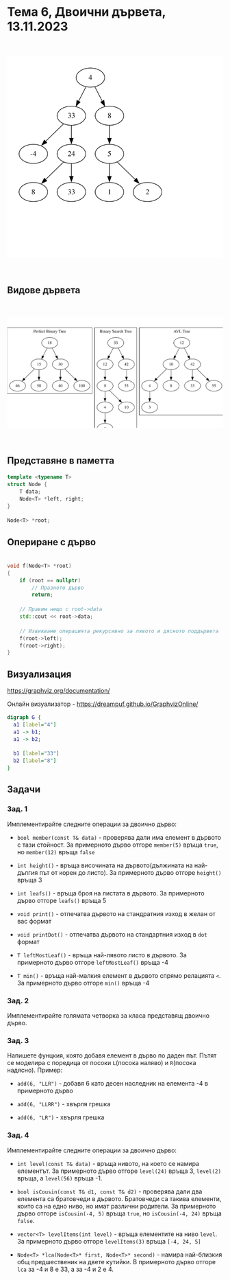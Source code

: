# Тема 6, Двоични дървета, 13.11.2023


<br/>

![Diagram](content/sample-tree.svg)

<br/>


## Видове дървета

<br/>

![Diagram](content/types-of-trees.svg)

<br/>

## Представяне в паметта

```c++
template <typename T>
struct Node {
    T data;
    Node<T> *left, right;
}

Node<T> *root;
```

## Опериране с дърво

```c++

void f(Node<T> *root)
{
    if (root == nullptr)
        // Празното дърво
        return;

    // Правим нещо с root->data
    std::cout << root->data;
    
    // Извикваме операцията рекурсивно за лявото и дясното поддървета
    f(root->left);
    f(root->right);
}
```

## Визуализация

https://graphviz.org/documentation/

Онлайн визуализатор - https://dreampuf.github.io/GraphvizOnline/

```dot
digraph G {
  a1 [label="4"]
  a1 -> b1;
  a1 -> b2;
  
  b1 [label="33"]
  b2 [label="8"]
}
```

## Задачи

### Зад. 1

Имплементирайте следните операции за двоично дърво:

* `bool member(const T& data)` - проверява дали има елемент в дървото с тази стойност. За примерното дърво отгоре `member(5)` връща `true`, но `member(12)` връща `false`

* `int height()` - връща височината на дървото(дължината на най-дългия път от корен до листо). За примерното дърво отгоре `height()` връща 3

* `int leafs()` - връща броя на листата в дървото. За примерното дърво отгоре `leafs()` връща 5

* `void print()` - отпечатва дървото на стандратния изход в желан от вас формат

* `void printDot()` - отпечатва дървото на стандартния изход в `dot` формат

* `T leftMostLeaf()` - връща най-лявото листо в дървото. За примерното дърво отгоре `leftMostLeaf()` връща -4

* `T min()` - връща най-малкия елемент в дървото спрямо релацията `<`. За примерното дърво отгоре `min()` връща -4


### Зад. 2

Имплементирайте голямата четворка за класа представящ двоично дърво.


### Зад. 3

Напишете фунцкия, която добавя елемент в дърво по даден път. Пътят се моделира с поредица от посоки `L`(посока наляво) и `R`(посока надясно). Пример:

* `add(6, "LLR")` - добавя 6 като десен наследник на елемента -4 в примерното дърво

* `add(6, "LLRR")` - хвърля грешка

* `add(6, "LR")` - хвърля грешка


### Зад. 4

Имплементирайте следните операции за двоично дърво:

* `int level(const T& data)` - връща нивото, на което се намира елементът. За примерното дърво отгоре `level(24)` връща 3, `level(2)` връща, a `level(56)` връща -1.

* `bool isCousin(const T& d1, const T& d2)` - проверява дали два елемента са братовчеди в дървото. Братовчеди са такива елементи, които са на едно ниво, но имат различни родители. За примерното дърво отгоре `isCousin(-4, 5)` връща `true`, но `isCousin(-4, 24)` връща `false`.

* `vector<T> levelItems(int level)` - връща елементите на ниво `level`. За примерното дърво отгоре `levelItems(3)` връща `[-4, 24, 5]`

* `Node<T> *lca(Node<T>* first, Node<T>* second)` - намира най-близкия общ предшественик на двете кутийки. В примерното дърво отгоре `lca` за -4 и 8 е 33, а за -4 и 2 е 4.


